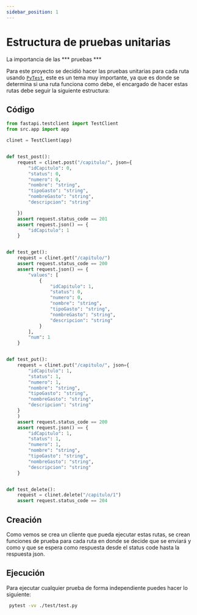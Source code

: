 ```yaml
---
sidebar_position: 1
---
```


# Estructura de pruebas unitarias 

La importancia de las *** pruebas ***

Para este proyecto se decidió hacer las pruebas unitarias para cada ruta usando [`PyTest`](https://docs.pytest.org/en/7.1.x/getting-started.html), este es un tema muy importante, ya que es donde se determina si una ruta funciona como debe, el encargado de hacer estas rutas debe seguir la siguiente estructura:  

## Código

```python
from fastapi.testclient import TestClient
from src.app import app

clinet = TestClient(app)


def test_post():
    request = clinet.post("/capitulo/", json={
        "idCapitulo": 0,
        "status": 0,
        "numero": 0,
        "nombre": "string",
        "tipoGasto": "string",
        "nombreGasto": "string",
        "descripcion": "string"

    })
    assert request.status_code == 201
    assert request.json() == {
        "idCapitulo": 1
    }


def test_get():
    request = clinet.get("/capitulo/")
    assert request.status_code == 200
    assert request.json() == {
        "values": [
            {
                "idCapitulo": 1,
                "status": 0,
                "numero": 0,
                "nombre": "string",
                "tipoGasto": "string",
                "nombreGasto": "string",
                "descripcion": "string"
            }
        ],
        "num": 1
    }


def test_put():
    request = clinet.put("/capitulo/", json={
        "idCapitulo": 1,
        "status": 1,
        "numero": 1,
        "nombre": "string",
        "tipoGasto": "string",
        "nombreGasto": "string",
        "descripcion": "string"
    }
    )
    assert request.status_code == 200
    assert request.json() == {
        "idCapitulo": 1,
        "status": 1,
        "numero": 1,
        "nombre": "string",
        "tipoGasto": "string",
        "nombreGasto": "string",
        "descripcion": "string"
    }


def test_delete():
    request = clinet.delete("/capitulo/1")
    assert request.status_code == 204

```
## Creación
Como vemos se crea un cliente que pueda ejecutar estas rutas, se crean funciones de prueba para cada ruta en donde se decide que se enviará y como y que se espera como respuesta desde el status code hasta la respuesta json.

## Ejecución
Para ejecutar cualquier prueba de forma independiente puedes hacer lo siguiente:
```bash 
 pytest -vv ./test/test.py
```

